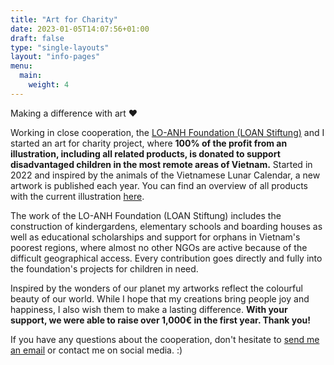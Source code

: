 ```yaml
---
title: "Art for Charity"
date: 2023-01-05T14:07:56+01:00
draft: false
type: "single-layouts"
layout: "info-pages"
menu:
  main:
    weight: 4
---
```



Making a difference with art ❤️


Working in close cooperation, the [LO-ANH Foundation (LOAN Stiftung)](https://loan-stiftung.de/?lang=en) and I started an art for charity project, where **100% of the profit from an illustration, including all related products, is donated to support disadvantaged children in the most remote areas of Vietnam.** Started in 2022 and inspired by the animals of the Vietnamese Lunar Calendar, a new artwork is published each year. You can find an overview of all products with the current illustration [here](https://shop.seraphine-arts.com/en/collections/reflection).

The work of the LO-ANH Foundation (LOAN Stiftung) includes the construction of kindergardens, elementary schools and boarding houses as well as educational scholarships and support for orphans in Vietnam's poorest regions, where almost no other NGOs are active because of the difficult geographical access. Every contribution goes directly and fully into the foundation's projects for children in need.

Inspired by the wonders of our planet my artworks reflect the colourful beauty of our world. While I hope that my creations bring people joy and happiness, I also wish them to make a lasting difference. **With your support, we were able to raise over 1,000€ in the first year. Thank you!**

If you have any questions about the cooperation, don't hesitate to [send me an email](mailto:seraphinearts@gmail.com) or contact me on social media. :)
